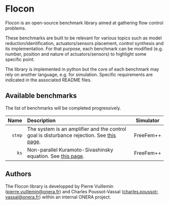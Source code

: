 # Flocon

Flocon is an open-source benchmark library aimed at gathering flow control problems.

These benchmarks are built to be relevant for various topics such as model reduction/identification, actuators/sensors placement, control synthesis and its implementation.
For that purpose, each benchmark can be modified (e.g. number, position and nature of actuators/sensors) to highlight some specific point.

The library is implemented in python but the core of each benchmark may rely on another language, e.g. for simulation. Specific requirements are indicated in the associated README files.

## Available benchmarks

The list of benchmarks will be completed progressively.

|   Name     | Description                                        |  Simulator |
|-----------:|:---------------------------------------------------|:----------:|
|   `step`   | The system is an amplifier and the control goal is disturbance rejection. See [this page](step).|  FreeFem++ |
|   `ks`     | Non-parallel Kuramoto-Sivashinsky equation. See [this page](ks).                                |  FreeFem++ |

## Authors

The Flocon library is developped by Pierre Vuillemin (pierre.vuillemin@onera.fr) and Charles Poussot-Vassal (charles.poussot-vassal@onera.fr) within an internal ONERA project.
